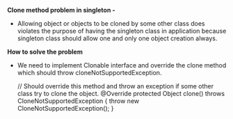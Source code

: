 **Clone method problem in singleton -**

* Allowing object or objects to be cloned by some other class does violates the purpose of having the singleton class in application because singleton class should allow one and only one object creation always.
  
**How to solve the problem**

* We need to implement Clonable interface and override the clone method which should throw cloneNotSupportedException.

    // Should override this method and throw an exception if some other class try to clone the object.
    @Override
    protected Object clone() throws CloneNotSupportedException {
        throw new CloneNotSupportedException();
    }
